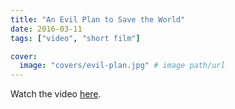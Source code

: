 ```yaml
---
title: "An Evil Plan to Save the World"
date: 2016-03-11
tags: ["video", "short film"]

cover:
  image: "covers/evil-plan.jpg" # image path/url
---
```


Watch the video [here](https://www.youtube.com/watch?v=XEhaQ67Wpww).
